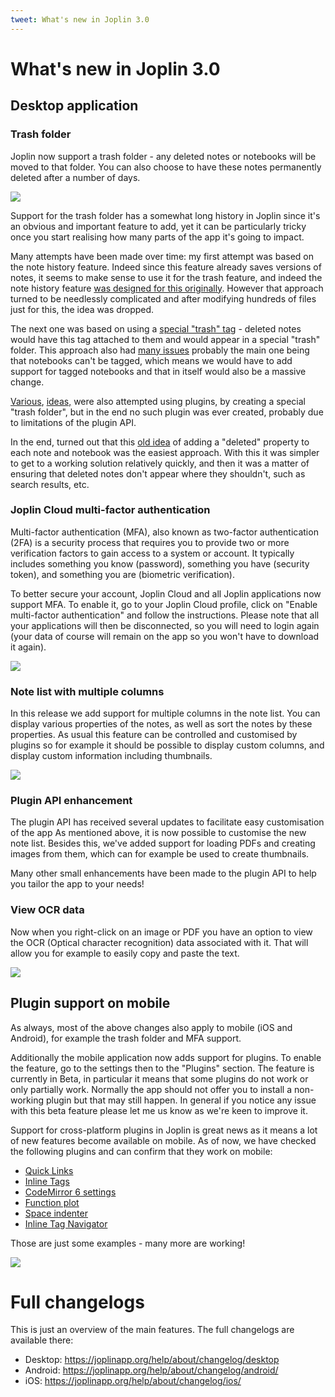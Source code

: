 ```yaml
---
tweet: What's new in Joplin 3.0
---
```


# What's new in Joplin 3.0

## Desktop application

### Trash folder

Joplin now support a trash folder - any deleted notes or notebooks will be moved to that folder. You can also choose to have these notes permanently deleted after a number of days.

![](https://raw.githubusercontent.com/laurent22/joplin/dev/Assets/WebsiteAssets/images/news/20240701-trash.png)

Support for the trash folder has a somewhat long history in Joplin since it's an obvious and important feature to add, yet it can be particularly tricky once you start realising how many parts of the app it's going to impact.

Many attempts have been made over time: my first attempt was based on the note history feature. Indeed since this feature already saves versions of notes, it seems to make sense to use it for the trash feature, and indeed the note history feature [was designed for this originally](https://joplinapp.org/news/20190523-221026). However that approach turned to be needlessly complicated and after modifying hundreds of files just for this, the idea was dropped.

The next one was based on using a [special "trash" tag](https://github.com/laurent22/joplin/issues/483) - deleted notes would have this tag attached to them and would appear in a special "trash" folder. This approach also had [many issues](https://github.com/laurent22/joplin/issues/483) probably the main one being that notebooks can't be tagged, which means we would have to add support for tagged notebooks and that in itself would also be a massive change.

[Various](https://discourse.joplinapp.org/t/trashcan/3998/16), [ideas,](https://discourse.joplinapp.org/t/poll-trash-bin-plugin/19951) were also attempted using plugins, by creating a special "trash folder", but in the end no such plugin was ever created, probably due to limitations of the plugin API.

In the end, turned out that this [old idea](https://github.com/laurent22/joplin/issues/483#issuecomment-585655742) of adding a "deleted" property to each note and notebook was the easiest approach. With this it was simpler to get to a working solution relatively quickly, and then it was a matter of ensuring that deleted notes don't appear where they shouldn't, such as search results, etc.

### Joplin Cloud multi-factor authentication

Multi-factor authentication (MFA), also known as two-factor authentication (2FA) is a security process that requires you to provide two or more verification factors to gain access to a system or account. It typically includes something you know (password), something you have (security token), and something you are (biometric verification).

To better secure your account, Joplin Cloud and all Joplin applications now support MFA. To enable it, go to your Joplin Cloud profile, click on "Enable multi-factor authentication" and follow the instructions. Please note that all your applications will then be disconnected, so you will need to login again (your data of course will remain on the app so you won't have to download it again).

![](https://raw.githubusercontent.com/laurent22/joplin/dev/Assets/WebsiteAssets/images/news/20240701-mfa.png)

### Note list with multiple columns

In this release we add support for multiple columns in the note list. You can display various properties of the notes, as well as sort the notes by these properties. As usual this feature can be controlled and customised by plugins so for example it should be possible to display custom columns, and display custom information including thumbnails.

![](https://raw.githubusercontent.com/laurent22/joplin/dev/Assets/WebsiteAssets/images/news/20240701-note-list-multi.png)

### Plugin API enhancement

The plugin API has received several updates to facilitate easy customisation of the app As mentioned above, it is now possible to customise the new note list. Besides this, we've added support for loading PDFs and creating images from them, which can for example be used to create thumbnails.

Many other small enhancements have been made to the plugin API to help you tailor the app to your needs!

### View OCR data

Now when you right-click on an image or PDF you have an option to view the OCR (Optical character recognition) data associated with it. That will allow you for example to easily copy and paste the text.

![](https://raw.githubusercontent.com/laurent22/joplin/dev/Assets/WebsiteAssets/images/news/20240701-ocr-data.png)

## Plugin support on mobile

As always, most of the above changes also apply to mobile (iOS and Android), for example the trash folder and MFA support.

Additionally the mobile application now adds support for plugins. To enable the feature, go to the settings then to the "Plugins" section. The feature is currently in Beta, in particular it means that some plugins do not work or only partially work. Normally the app should not offer you to install a non-working plugin but that may still happen. In general if you notice any issue with this beta feature please let me us know as we're keen to improve it.

Support for cross-platform plugins in Joplin is great news as it means a lot of new features become available on mobile. As of now, we have checked the following plugins and can confirm that they work on mobile:

- [Quick Links](https://joplinapp.org/plugins/plugin/com.whatever.quick-links/)
- [Inline Tags](https://joplinapp.org/plugins/plugin/com.whatever.inline-tags/)
- [CodeMirror 6 settings](https://joplinapp.org/plugins/plugin/io.github.personalizedrefrigerator.codemirror6-settings/)
- [Function plot](https://joplinapp.org/plugins/plugin/com.hieuthi.joplin.function-plot/)
- [Space indenter](https://joplinapp.org/plugins/plugin/joplin.plugin.space-indenter/)
- [Inline Tag Navigator](https://joplinapp.org/plugins/plugin/joplin.plugin.alondmnt.tag-navigator/)

Those are just some examples - many more are working!

![](https://raw.githubusercontent.com/laurent22/joplin/dev/Assets/WebsiteAssets/images/news/20240701-mobile-plugins.png)

# Full changelogs

This is just an overview of the main features. The full changelogs are available there:

- Desktop: https://joplinapp.org/help/about/changelog/desktop
- Android: https://joplinapp.org/help/about/changelog/android/
- iOS: https://joplinapp.org/help/about/changelog/ios/